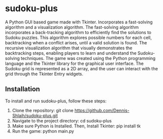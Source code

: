 # sudoku-plus
A Python GUI based game made with Tkinter. Incorporates a fast-solving algorithm and a visualization algorithm. The fast-solving algorithm incorporates a back-tracking algorithm to efficiently find the solutions to Sudoku puzzles. This algorithm explores possible numbers for each cell, backtracking when a conflict arises, until a valid solution is found. The recursive visualization algorithm that visually demonstrates the backtracking steps, enabling players to learn and understand the Sudoku-solving techniques. The game was created using the Python programming language and the Tkinter library for the graphical user interface. The Sudoku grid is represented as a 2D array, and the user can interact with the grid through the Tkinter Entry widgets.

## Installation

To install and run sudoku-plus, follow these steps:
1. Clone the repository:
   git clone https://github.com/Dennis-Shlaih/sudoku-plus.git
2. Navigate to the project directory:
   cd sudoku-plus
3. Make sure Python is Installed. Then, Install Tkinter:
   pip install tk
4. Run the game:
   python main.py


